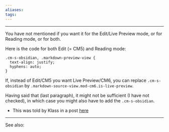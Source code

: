 ```yaml
---
aliases:
tags: 
---
```

---
You have not mentioned if you want it for the Edit/Live Preview mode, or for Reading mode, or for both.

Here is the code for both Edit (= CM5) and Reading mode:

```
.cm-s-obsidian, .markdown-preview-view {
  text-align: justify;
  hyphens: auto;
}
```

If, instead of Edit/CM5 you want Live Preview/CM6, you can replace `.cm-s-obsidian` by `.markdown-source-view.mod-cm6.is-live-preview`.

Having said that (last paragraph), it might not be sufficient (I have not checked), in which case you might also have to add the `.cm-s-obsidian`.

- This was told by Klass in a post [here](https://forum.obsidian.md/t/meta-post-common-css-hacks/1978/186?u=nihit)
---
See also:


